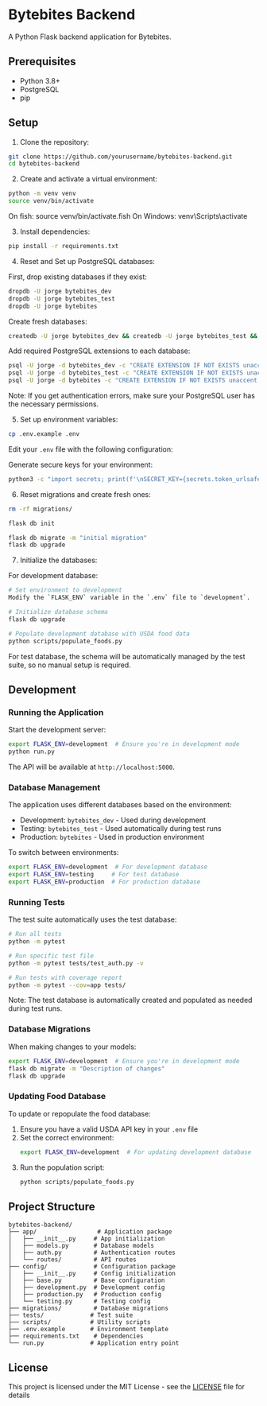 # Bytebites Backend

A Python Flask backend application for Bytebites.

## Prerequisites

- Python 3.8+
- PostgreSQL
- pip

## Setup

1. Clone the repository:
```bash
git clone https://github.com/yourusername/bytebites-backend.git
cd bytebites-backend
```

2. Create and activate a virtual environment:
```bash
python -m venv venv
source venv/bin/activate  
```
On fish: source venv/bin/activate.fish
On Windows: venv\Scripts\activate

3. Install dependencies:
```bash
pip install -r requirements.txt
```

4. Reset and Set up PostgreSQL databases:

First, drop existing databases if they exist:
```bash
dropdb -U jorge bytebites_dev
dropdb -U jorge bytebites_test
dropdb -U jorge bytebites
```

Create fresh databases:
```bash
createdb -U jorge bytebites_dev && createdb -U jorge bytebites_test && createdb -U jorge bytebites
```

Add required PostgreSQL extensions to each database:
```bash
psql -U jorge -d bytebites_dev -c "CREATE EXTENSION IF NOT EXISTS unaccent;"
psql -U jorge -d bytebites_test -c "CREATE EXTENSION IF NOT EXISTS unaccent;"
psql -U jorge -d bytebites -c "CREATE EXTENSION IF NOT EXISTS unaccent;"
```

Note: If you get authentication errors, make sure your PostgreSQL user has the necessary permissions.

5. Set up environment variables:
```bash
cp .env.example .env
```

Edit your `.env` file with the following configuration:

Generate secure keys for your environment:
```bash
python3 -c "import secrets; print(f'\nSECRET_KEY={secrets.token_urlsafe(32)}\nJWT_SECRET_KEY={secrets.token_hex(32)}\nTEST_JWT_SECRET_KEY={secrets.token_hex(32)}')" >> .env
```

6. Reset migrations and create fresh ones:
```bash
rm -rf migrations/
``` 

```bash
flask db init

flask db migrate -m "initial migration"
flask db upgrade
```

7. Initialize the databases:

For development database:
```bash
# Set environment to development
Modify the `FLASK_ENV` variable in the `.env` file to `development`.

# Initialize database schema
flask db upgrade

# Populate development database with USDA food data
python scripts/populate_foods.py
```

For test database, the schema will be automatically managed by the test suite, so no manual setup is required.

## Development

### Running the Application

Start the development server:
```bash
export FLASK_ENV=development  # Ensure you're in development mode
python run.py
```

The API will be available at `http://localhost:5000`.

### Database Management

The application uses different databases based on the environment:
- Development: `bytebites_dev` - Used during development
- Testing: `bytebites_test` - Used automatically during test runs
- Production: `bytebites` - Used in production environment

To switch between environments:
```bash
export FLASK_ENV=development  # For development database
export FLASK_ENV=testing     # For test database
export FLASK_ENV=production  # For production database
```

### Running Tests

The test suite automatically uses the test database:
```bash
# Run all tests
python -m pytest

# Run specific test file
python -m pytest tests/test_auth.py -v

# Run tests with coverage report
python -m pytest --cov=app tests/
```

Note: The test database is automatically created and populated as needed during test runs.

### Database Migrations

When making changes to your models:
```bash
export FLASK_ENV=development  # Ensure you're in development mode
flask db migrate -m "Description of changes"
flask db upgrade
```

### Updating Food Database

To update or repopulate the food database:
1. Ensure you have a valid USDA API key in your `.env` file
2. Set the correct environment:
   ```bash
   export FLASK_ENV=development  # For updating development database
   ```
3. Run the population script:
   ```bash
   python scripts/populate_foods.py
   ```

## Project Structure

```
bytebites-backend/
├── app/                 # Application package
│   ├── __init__.py     # App initialization
│   ├── models.py       # Database models
│   ├── auth.py         # Authentication routes
│   └── routes/         # API routes
├── config/             # Configuration package
│   ├── __init__.py     # Config initialization
│   ├── base.py         # Base configuration
│   ├── development.py  # Development config
│   ├── production.py   # Production config
│   └── testing.py      # Testing config
├── migrations/         # Database migrations
├── tests/             # Test suite
├── scripts/           # Utility scripts
├── .env.example       # Environment template
├── requirements.txt    # Dependencies
└── run.py             # Application entry point
```

## License

This project is licensed under the MIT License - see the [LICENSE](LICENSE) file for details
